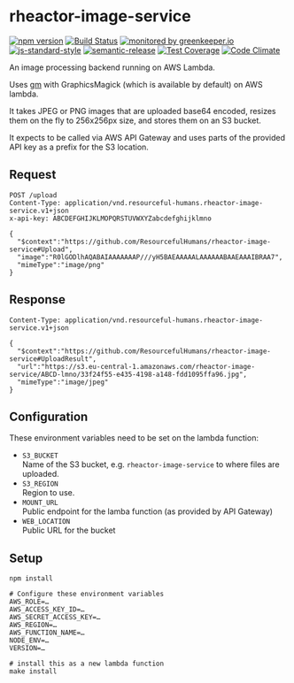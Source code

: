 # rheactor-image-service
  
[![npm version](https://img.shields.io/npm/v/@resourcefulhumans/rheactor-image-service.svg)](https://www.npmjs.com/package/@resourcefulhumans/rheactor-image-service)
[![Build Status](https://travis-ci.org/ResourcefulHumans/rheactor-image-service.svg?token=4soJpdPmroe6syDk1oD3&branch=master)](https://travis-ci.org/ResourcefulHumans/rheactor-image-service)
[![monitored by greenkeeper.io](https://img.shields.io/badge/greenkeeper.io-monitored-brightgreen.svg)](http://greenkeeper.io/) 
[![js-standard-style](https://img.shields.io/badge/code%20style-standard-brightgreen.svg)](http://standardjs.com/)
[![semantic-release](https://img.shields.io/badge/semver-semantic%20release-e10079.svg)](https://github.com/semantic-release/semantic-release)
[![Test Coverage](https://codeclimate.com/github/ResourcefulHumans/rheactor-image-service/badges/coverage.svg)](https://codeclimate.com/github/ResourcefulHumans/rheactor-image-service/coverage)
[![Code Climate](https://codeclimate.com/github/ResourcefulHumans/rheactor-image-service/badges/gpa.svg)](https://codeclimate.com/github/ResourcefulHumans/rheactor-image-service)

An image processing backend running on AWS Lambda.

Uses [gm](https://www.npmjs.com/package/gm) with GraphicsMagick (which is available by default)
on AWS lambda.

It takes JPEG or PNG images that are uploaded base64 encoded, resizes them on the fly to
256x256px size, and stores them on an S3 bucket.

It expects to be called via AWS API Gateway and uses parts of the provided API key as a prefix
for the S3 location.
 
## Request

    POST /upload
    Content-Type: application/vnd.resourceful-humans.rheactor-image-service.v1+json
    x-api-key: ABCDEFGHIJKLMOPQRSTUVWXYZabcdefghijklmno
    
    {
      "$context":"https://github.com/ResourcefulHumans/rheactor-image-service#Upload",
      "image":"R0lGODlhAQABAIAAAAAAAP///yH5BAEAAAAALAAAAAABAAEAAAIBRAA7",
      "mimeType":"image/png"
    }

## Response

    Content-Type: application/vnd.resourceful-humans.rheactor-image-service.v1+json
    
    {
      "$context":"https://github.com/ResourcefulHumans/rheactor-image-service#UploadResult",
      "url":"https://s3.eu-central-1.amazonaws.com/rheactor-image-service/ABCD-lmno/33f24f55-e435-4198-a148-fdd1095ffa96.jpg",
      "mimeType":"image/jpeg"
    }

## Configuration

These environment variables need to be set on the lambda function:

 - `S3_BUCKET`  
   Name of the S3 bucket, e.g. `rheactor-image-service` to where files are uploaded.
 - `S3_REGION`  
   Region to use.
 - `MOUNT_URL`  
   Public endpoint for the lamba function (as provided by API Gateway)
 - `WEB_LOCATION`  
   Public URL for the bucket

## Setup

    npm install
    
    # Configure these environment variables
    AWS_ROLE=…
    AWS_ACCESS_KEY_ID=…
    AWS_SECRET_ACCESS_KEY=…
    AWS_REGION=…
    AWS_FUNCTION_NAME=…
    NODE_ENV=…
    VERSION=…
    
    # install this as a new lambda function
    make install

